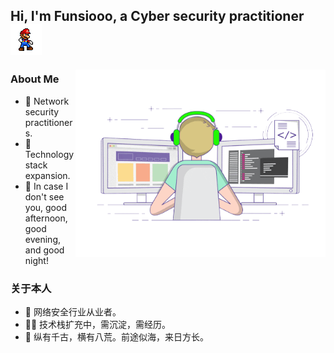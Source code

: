 ## Hi, I'm Funsiooo, a Cyber security practitioner [![img](https://github.com/Funsiooo/Funsiooo/blob/main/images/Super_Maria.gif)](https://github.com/Funsiooo/Funsiooo/blob/main/images/Super_Maria.gif) 




<!-- Any image aligned to the right. Beware the width -->
<img width="400" align="right" alt="Github" src="https://github.com/Funsiooo/Funsiooo/blob/main/images/work.gif" />


### About Me

- 🔭 Network security practitioners.
- 🤹‍ Technology stack expansion.
- 🌱 In case I don't see you, good afternoon, good evening, and good night!


### 关于本人

- 🔭 网络安全行业从业者。
- 🤹‍♂️ 技术栈扩充中，需沉淀，需经历。
- 🌱 纵有千古，横有八荒。前途似海，来日方长。
